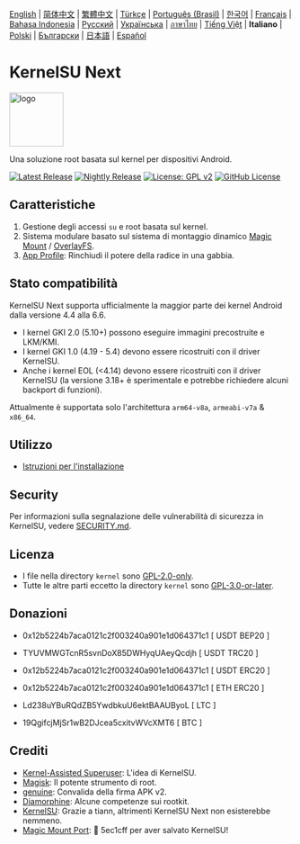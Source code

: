[English](README.md) | [简体中文](README_CN.md) | [繁體中文](README_TW.md) | [Türkçe](README_TR.md) | [Português (Brasil)](README_PT-BR.md) | [한국어](README_KO.md) | [Français](README_FR.md) | [Bahasa Indonesia](README_ID.md) | [Русский](README_RU.md) | [Українська](README_UA.md) | [ภาษาไทย](README_TH.md) | [Tiếng Việt](README_VI.md) | **Italiano** | [Polski](README_PL.md)  | [Български](README_BG.md) | [日本語](README_JA.md) | [Español](README_ES.md)

# KernelSU Next

<img src="/assets/kernelsu_next.png" style="width: 96px;" alt="logo">

Una soluzione root basata sul kernel per dispositivi Android.

[![Latest Release](https://img.shields.io/github/v/release/KernelSU-Next/KernelSU-Next?label=Release&logo=github)](https://github.com/KernelSU-Next/KernelSU-Next/releases/latest)
[![Nightly Release](https://img.shields.io/badge/Nightly%20Release-gray?logo=hackthebox&logoColor=fff)](https://nightly.link/KernelSU-Next/KernelSU-Next/workflows/build-manager-ci/next/Manager)
[![License: GPL v2](https://img.shields.io/badge/License-GPL%20v2-orange.svg?logo=gnu)](https://www.gnu.org/licenses/old-licenses/gpl-2.0.en.html)
[![GitHub License](https://img.shields.io/github/license/KernelSU-Next/KernelSU-Next?logo=gnu)](/LICENSE)

## Caratteristiche

1. Gestione degli accessi `su` e root basata sul kernel.
2. Sistema modulare basato sul sistema di montaggio dinamico [Magic Mount](https://topjohnwu.github.io/Magisk/details.html#magic-mount) / [OverlayFS](https://en.wikipedia.org/wiki/OverlayFS).
3. [App Profile](https://kernelsu.org/guide/app-profile.html): Rinchiudi il potere della radice in una gabbia.

## Stato compatibilità

KernelSU Next supporta ufficialmente la maggior parte dei kernel Android dalla versione 4.4 alla 6.6.
 - I kernel GKI 2.0 (5.10+) possono eseguire immagini precostruite e LKM/KMI.
 - I kernel GKI 1.0 (4.19 - 5.4) devono essere ricostruiti con il driver KernelSU.
 - Anche i kernel EOL (<4.14) devono essere ricostruiti con il driver KernelSU (la versione 3.18+ è sperimentale e potrebbe richiedere alcuni backport di funzioni).

Attualmente è supportata solo l'architettura `arm64-v8a`, `armeabi-v7a` & `x86_64`.

## Utilizzo

- [Istruzioni per l'installazione](https://ksunext.org/pages/installation.html)

## Security

Per informazioni sulla segnalazione delle vulnerabilità di sicurezza in KernelSU, vedere [SECURITY.md](/SECURITY.md).

## Licenza

- I file nella directory `kernel` sono [GPL-2.0-only](https://www.gnu.org/licenses/old-licenses/gpl-2.0.en.html).
- Tutte le altre parti eccetto la directory `kernel` sono [GPL-3.0-or-later](https://www.gnu.org/licenses/gpl-3.0.html).

## Donazioni

- 0x12b5224b7aca0121c2f003240a901e1d064371c1 [ USDT BEP20 ]

- TYUVMWGTcnR5svnDoX85DWHyqUAeyQcdjh [ USDT TRC20 ]

- 0x12b5224b7aca0121c2f003240a901e1d064371c1 [ USDT ERC20 ]

- 0x12b5224b7aca0121c2f003240a901e1d064371c1 [ ETH ERC20 ]

- Ld238uYBuRQdZB5YwdbkuU6ektBAAUByoL [ LTC ]

- 19QgifcjMjSr1wB2DJcea5cxitvWVcXMT6 [ BTC ]

## Crediti

- [Kernel-Assisted Superuser](https://git.zx2c4.com/kernel-assisted-superuser/about/): L'idea di KernelSU.
- [Magisk](https://github.com/topjohnwu/Magisk): Il potente strumento di root.
- [genuine](https://github.com/brevent/genuine/): Convalida della firma APK v2.
- [Diamorphine](https://github.com/m0nad/Diamorphine): Alcune competenze sui rootkit.
- [KernelSU](https://github.com/tiann/KernelSU): Grazie a tiann, altrimenti KernelSU Next non esisterebbe nemmeno.
- [Magic Mount Port](https://github.com/5ec1cff/KernelSU/blob/main/userspace/ksud/src/magic_mount.rs): 💜 5ec1cff per aver salvato KernelSU!

